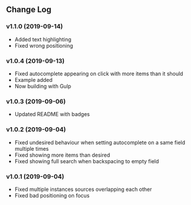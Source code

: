 ## Change Log

### v1.1.0 (2019-09-14)
- Added text highlighting
- Fixed wrong positioning

### v1.0.4 (2019-09-13)
- Fixed autocomplete appearing on click with more items than it should
- Example added
- Now building with Gulp

### v1.0.3 (2019-09-06)
- Updated README with badges

### v1.0.2 (2019-09-04)
- Fixed undesired behaviour when setting autocomplete on a same field multiple times
- Fixed showing more items than desired
- Fixed showing full search when backspacing to empty field

### v1.0.1 (2019-09-04)
- Fixed multiple instances sources overlapping each other
- Fixed bad positioning on focus
